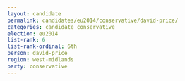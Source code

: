 ```yaml
---
layout: candidate
permalink: candidates/eu2014/conservative/david-price/
categories: candidate conservative
election: eu2014
list-rank: 6
list-rank-ordinal: 6th
person: david-price
region: west-midlands
party: conservative
---
```

